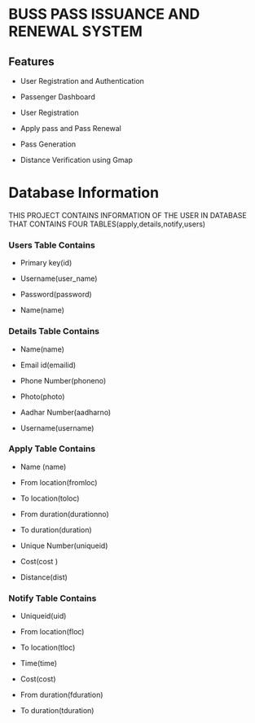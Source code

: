 #  BUSS PASS ISSUANCE AND RENEWAL SYSTEM

## Features

* User Registration and Authentication

* Passenger Dashboard

- User Registration

+ Apply pass and Pass Renewal

+ Pass Generation

 + Distance Verification using Gmap

# Database Information

THIS PROJECT CONTAINS INFORMATION OF THE USER IN DATABASE THAT CONTAINS FOUR TABLES(apply,details,notify,users)

### Users Table Contains
* Primary key(id)

* Username(user_name)

* Password(password)

* Name(name)

### Details Table Contains

* Name(name)

* Email id(emailid)

* Phone Number(phoneno)

* Photo(photo)

* Aadhar Number(aadharno)

* Username(username)

### Apply Table Contains

* Name (name) 

+ From location(fromloc)

+ To location(toloc)

+ From duration(durationno)

+ To duration(duration)

+ Unique Number(uniqueid)

+ Cost(cost )

+ Distance(dist)

### Notify Table Contains

+ Uniqueid(uid)

+ From location(floc)

+ To location(tloc)

+ Time(time)

+ Cost(cost)

+ From duration(fduration)

+ To duration(tduration)









